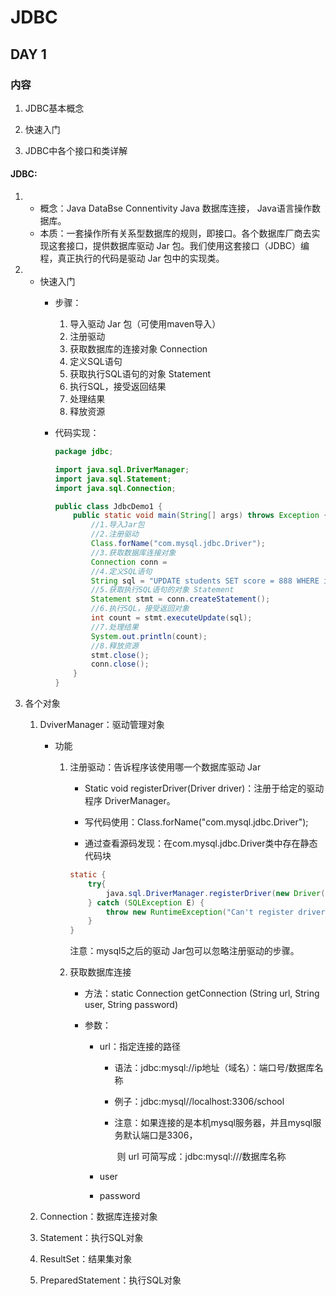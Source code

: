 # JDBC



## DAY 1

### 内容

1. JDBC基本概念

2. 快速入门

3. JDBC中各个接口和类详解



#### JDBC:

1. * 概念：Java DataBse Connentivity       Java 数据库连接， Java语言操作数据库。
   * 本质：一套操作所有关系型数据库的规则，即接口。各个数据库厂商去实现这套接口，提供数据库驱动 Jar 包。我们使用这套接口（JDBC）编程，真正执行的代码是驱动 Jar 包中的实现类。



2. * 快速入门
     * 步骤：
       
       1. 导入驱动 Jar 包（可使用maven导入）
       2. 注册驱动
       3. 获取数据库的连接对象 Connection
       4. 定义SQL语句
       5. 获取执行SQL语句的对象 Statement
       6. 执行SQL，接受返回结果
       7. 处理结果
       8. 释放资源
       
     * 代码实现：
     
       ```java
       package jdbc;
       
       import java.sql.DriverManager;
       import java.sql.Statement;
       import java.sql.Connection;
       
       public class JdbcDemo1 {
           public static void main(String[] args) throws Exception {
               //1.导入Jar包
               //2.注册驱动
               Class.forName("com.mysql.jdbc.Driver");
               //3.获取数据库连接对象
               Connection conn = 		       								                              	 	 	  DriverManager.getConnection("jdbc:mysql://localhost:3306/school", "root",        	 			 "tyx19970802");
               //4.定义SQL语句
               String sql = "UPDATE students SET score = 888 WHERE id = 1;";
               //5.获取执行SQL语句的对象 Statement
               Statement stmt = conn.createStatement();
               //6.执行SQL，接受返回对象
               int count = stmt.executeUpdate(sql);
               //7.处理结果
               System.out.println(count);
               //8.释放资源
               stmt.close();
               conn.close();
           }
       }
       ```

3. 各个对象

   1. DviverManager：驱动管理对象

      * 功能

        1. 注册驱动：告诉程序该使用哪一个数据库驱动 Jar

           * Static void registerDriver(Driver driver)：注册于给定的驱动程序 DriverManager。 

           * 写代码使用：Class.forName("com.mysql.jdbc.Driver");

           * 通过查看源码发现：在com.mysql.jdbc.Driver类中存在静态代码块

           ```java
           static {
               try{
                   java.sql.DriverManager.registerDriver(new Driver());
               } catch (SQLException E) {
                   throw new RuntimeException("Can't register driver !");
               }
           }
           ```

              注意：mysql5之后的驱动 Jar包可以忽略注册驱动的步骤。

        2. 获取数据库连接

           * 方法：static Connection getConnection (String url, String user, String password)

           * 参数：

             * url：指定连接的路径

               * 语法：jdbc:mysql://ip地址（域名）：端口号/数据库名称

               * 例子：jdbc:mysql//localhost:3306/school

               * 注意：如果连接的是本机mysql服务器，并且mysql服务默认端口是3306，

                 ​			则 url 可简写成：jdbc:mysql:///数据库名称

             * user

             * password

   2. Connection：数据库连接对象

   3. Statement：执行SQL对象

   4. ResultSet：结果集对象

   5. PreparedStatement：执行SQL对象